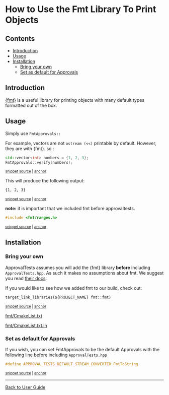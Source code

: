<!--
GENERATED FILE - DO NOT EDIT
This file was generated by [MarkdownSnippets](https://github.com/SimonCropp/MarkdownSnippets).
Source File: /doc/how_tos/mdsource/UseTheFmtLibraryToPrintObjects.source.md
To change this file edit the source file and then execute ./run_markdown_templates.sh.
-->

<a id="top"></a>

# How to Use the Fmt Library To Print Objects

<!-- toc -->
## Contents

  * [Introduction](#introduction)
  * [Usage](#usage)
  * [Installation](#installation)
    * [Bring your own](#bring-your-own)
    * [Set as default for Approvals](#set-as-default-for-approvals)<!-- endtoc -->

## Introduction

[{fmt}](https://fmt.dev/) is a useful library for printing objects with many default types formatted out of the box.

## Usage

Simply use `FmtApprovals::`

For example, vectors are not `ostream (<<)` printable by default. However, they are with {fmt}. so :

<!-- snippet: fmt_approvals -->
<a id='snippet-fmt_approvals'></a>
```cpp
std::vector<int> numbers = {1, 2, 3};
FmtApprovals::verify(numbers);
```
<sup><a href='/examples/fmt_approvals_demo/FmtTests.cpp#L14-L17' title='File snippet `fmt_approvals` was extracted from'>snippet source</a> | <a href='#snippet-fmt_approvals' title='Navigate to start of snippet `fmt_approvals`'>anchor</a></sup>
<!-- endsnippet -->

This will produce the following output:

<!-- snippet: FmtTests.FmtContainers.approved.txt -->
<a id='snippet-FmtTests.FmtContainers.approved.txt'></a>
```txt
{1, 2, 3}
```
<sup><a href='/examples/fmt_approvals_demo/approval_tests/FmtTests.FmtContainers.approved.txt#L1-L1' title='File snippet `FmtTests.FmtContainers.approved.txt` was extracted from'>snippet source</a> | <a href='#snippet-FmtTests.FmtContainers.approved.txt' title='Navigate to start of snippet `FmtTests.FmtContainers.approved.txt`'>anchor</a></sup>
<!-- endsnippet -->

**note:** it is important that we included fmt before approvaltests.

<!-- snippet: fmt_includes -->
<a id='snippet-fmt_includes'></a>
```cpp
#include <fmt/ranges.h>
```
<sup><a href='/examples/fmt_approvals_demo/FmtTests.cpp#L4-L6' title='File snippet `fmt_includes` was extracted from'>snippet source</a> | <a href='#snippet-fmt_includes' title='Navigate to start of snippet `fmt_includes`'>anchor</a></sup>
<!-- endsnippet -->

## Installation

### Bring your own

ApprovalTests assumes you will add the {fmt} library **before** including `ApprovalTests.hpp`. As such it makes no assumptions about fmt. We suggest you read [their docs](https://fmt.dev/latest/usage.html).

If you would like to see how we added fmt to our build, check out:

<!-- snippet: fmt_cmake -->
<a id='snippet-fmt_cmake'></a>
```txt
target_link_libraries(${PROJECT_NAME} fmt::fmt)
```
<sup><a href='/examples/fmt_approvals_demo/CMakeLists.txt#L9-L11' title='File snippet `fmt_cmake` was extracted from'>snippet source</a> | <a href='#snippet-fmt_cmake' title='Navigate to start of snippet `fmt_cmake`'>anchor</a></sup>
<!-- endsnippet -->

[fmt/CmakeList.txt](/CMake/fmt/CMakeLists.txt)  

[fmt/CmakeList.txt.in](/CMake/fmt/CMakeLists.txt.in)

### Set as default for Approvals

If you wish, you can set FmtApprovals to be the default Approvals with the following line before including `ApprovalTests.hpp`

<!-- snippet: fmt_set_as_default -->
<a id='snippet-fmt_set_as_default'></a>
```h
#define APPROVAL_TESTS_DEFAULT_STREAM_CONVERTER FmtToString
```
<sup><a href='/examples/fmt_approvals_demo/FmtAsDefault.h#L3-L5' title='File snippet `fmt_set_as_default` was extracted from'>snippet source</a> | <a href='#snippet-fmt_set_as_default' title='Navigate to start of snippet `fmt_set_as_default`'>anchor</a></sup>
<!-- endsnippet -->


---

[Back to User Guide](/doc/README.md#top)
